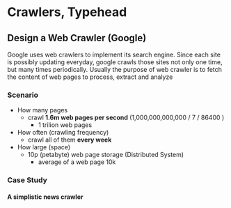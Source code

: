 # Crawlers, Typehead

## Design a Web Crawler \(Google\)

Google uses web crawlers to implement its search engine. Since each site is possibly updating everyday, google crawls those sites not only one time, but many times periodically. Usually the purpose of web crawler is to fetch the content of web pages to process, extract and analyze

### Scenario

* How many pages
  * crawl **1.6m web pages per second** \(1,000,000,000,000 / 7 / 86400 \)
    * 1 trilion web pages
* How often \(crawling frequency\)
  * crawl all of them **every week**
* How large \(space\)
  * 10p \(petabyte\) web page storage \(Distributed System\)
    * average of a web page 10k

### Case Study

#### A simplistic news crawler



